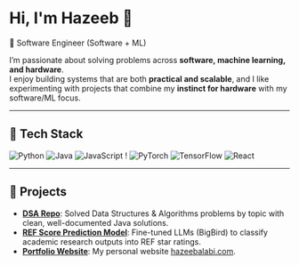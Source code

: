 # Hi, I'm Hazeeb 👋  

🚀 Software Engineer (Software + ML) 

I’m passionate about solving problems across **software, machine learning, and hardware**.  
I enjoy building systems that are both **practical and scalable**, and I like experimenting with projects that combine my **instinct for hardware** with my software/ML focus.  

---

## 🔧 Tech Stack
![Python](https://img.shields.io/badge/-Python-3776AB?style=flat&logo=python&logoColor=fff)  ![Java](https://img.shields.io/badge/-Java-007396?style=flat&logo=openjdk&logoColor=fff)  ![JavaScript](https://img.shields.io/badge/-JavaScript-F7DF1E?style=flat&logo=javascript&logoColor=000)  !  ![PyTorch](https://img.shields.io/badge/-PyTorch-EE4C2C?style=flat&logo=pytorch&logoColor=fff)  ![TensorFlow](https://img.shields.io/badge/-TensorFlow-FF6F00?style=flat&logo=tensorflow&logoColor=fff)  ![React](https://img.shields.io/badge/-React-61DAFB?style=flat&logo=react&logoColor=000) 

---

## 📌 Projects
- [**DSA Repo**](https://github.com/hzblabs/DSA-Repo): Solved Data Structures & Algorithms problems by topic with clean, well-documented Java solutions.  
- [**REF Score Prediction Model**](https://github.com/hzblabs/REF-Score-prediction-model): Fine-tuned LLMs (BigBird) to classify academic research outputs into REF star ratings.  
- [**Portfolio Website**](https://github.com/hzblabs/Portfolio-Website): My personal website [hazeebalabi.com](https://hazeebalabi.com).  
